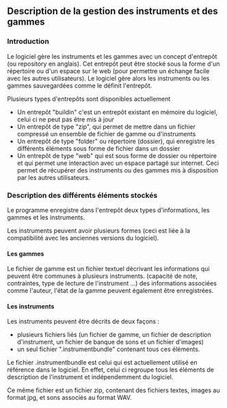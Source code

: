 Description de la gestion des instruments et des gammes
-------------------------------------------------------

### Introduction

Le logiciel gère les instruments et les gammes avec un concept d'entrepôt (ou repository en anglais). Cet entrepôt peut être stocké sous la forme d'un répertoire ou d'un espace sur le web (pour permettre un échange facile avec les autres utilisateurs). Le logiciel gère alors les instruments ou les gammes sauvegardées comme le définit l'entrepôt.

Plusieurs types d'entrepôts sont disponibles actuellement

-   Un entrepôt "buildin" c'est un entrepôt existant en mémoire du logiciel, celui ci ne peut pas être mis à jour
-   Un entrepôt de type "zip", qui permet de mettre dans un fichier compressé un ensemble de fichier de gamme ou d'instruments
-   Un entrepôt de type "folder" ou répertoire (dossier), qui enregistre les différents éléments sous forme de fichier dans un dossier
-   Un entrepôt de type "web" qui est sous forme de dossier ou répertoire et qui permet une interaction avec un espace partagé sur internet. Ceci permet de récupérer des instruments ou des gammes mis à disposition par les autres utilisateurs.

### Description des différents éléments stockés

Le programme enregistre dans l'entrepôt deux types d'informations, les gammes et les instruments.

Les instruments peuvent avoir plusieurs formes (ceci est liée à la compatibilité avec les anciennes versions du logiciel).

#### Les gammes

Le fichier de gamme est un fichier textuel décrivant les informations qui peuvent être communes à plusieurs instruments. (capacité de note, contraintes, type de lecture de l'instrument ...) des informations associées comme l'auteur, l'état de la gamme peuvent également être enregistrées.

#### Les instruments

Les instruments peuvent être décrits de deux façons :

-   plusieurs fichiers liés (un fichier de gamme, un fichier de description d'instrument, un fichier de banque de sons et un fichier d'images)
-   un seul fichier ".instrumentbundle" contenant tous ces éléments.

Le fichier .instrumentbundle est celui qui est actuellement utilisé en référence dans le logiciel. En effet, celui ci regroupe tous les éléments de description de l'instrument et indépendemment du logiciel.

Ce même fichier est un fichier zip, contenant des fichiers textes, images au format jpg, et sons associés au format WAV.
